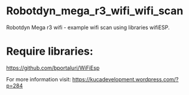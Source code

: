 # Robotdyn_mega_r3_wifi_wifi_scan
Robotdyn Mega r3 wifi - example wifi scan using libraries wifiESP. 

# Require libraries:     
  https://github.com/bportaluri/WiFiEsp
  
  
  For more information visit: https://kucadevelopment.wordpress.com/?p=284
